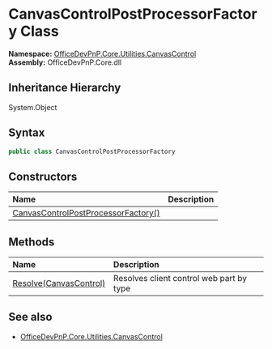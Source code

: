 # CanvasControlPostProcessorFactory Class
  

**Namespace:** [OfficeDevPnP.Core.Utilities.CanvasControl](OfficeDevPnP.Core.Utilities.CanvasControl.md)  
**Assembly:** OfficeDevPnP.Core.dll  
## Inheritance Hierarchy
System.Object  
## Syntax
```C#
public class CanvasControlPostProcessorFactory
```
## Constructors
|**Name**|**Description**|
|:-----|:-----|
| [CanvasControlPostProcessorFactory()](OfficeDevPnP.Core.Utilities.CanvasControl.CanvasControlPostProcessorFactory.ctor1.md) |  
## Methods
|**Name**|**Description**|
|:-----|:-----|
| [Resolve(CanvasControl)](OfficeDevPnP.Core.Utilities.CanvasControl.CanvasControlPostProcessorFactory.ff3134d8.md) | Resolves client control web part by type
## See also
- [OfficeDevPnP.Core.Utilities.CanvasControl](OfficeDevPnP.Core.Utilities.CanvasControl.md)
